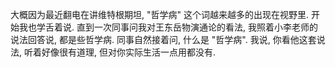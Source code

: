 大概因为最近翻电在讲维特根期坦, "哲学病" 这个词越来越多的出现在视野里. 开始我也学舌着说. 直到一次同事问我对王东岳物演通论的看法, 我照着小李老师的说法回答说, 都是些哲学病. 同事自然接着问, 什么是 "哲学病". 我说, 你看他这套说法, 听着好像很有道理, 但对你实际生活一点用都没有. 
